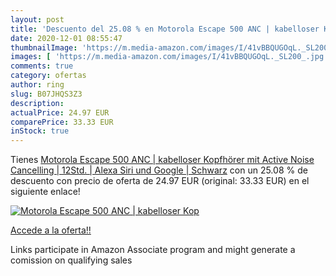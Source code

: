 ```yaml
---
layout: post
title: 'Descuento del 25.08 % en Motorola Escape 500 ANC | kabelloser Kop'
date: 2020-12-01 08:55:47
thumbnailImage: 'https://m.media-amazon.com/images/I/41vBBQUGOqL._SL200_.jpg'
images: [ 'https://m.media-amazon.com/images/I/41vBBQUGOqL._SL200_.jpg' ]
comments: true
category: ofertas
author: ring
slug: B07JHQS3Z3
description:
actualPrice: 24.97 EUR
comparePrice: 33.33 EUR
inStock: true
---
```


Tienes [Motorola Escape 500 ANC | kabelloser Kopfhörer mit Active Noise Cancelling | 12Std. | Alexa  Siri und Google | Schwarz](https://www.amazon.de/dp/B07JHQS3Z3/?tag=tolees0ca-21) con un 25.08 % de descuento con precio de oferta de 24.97 EUR (original: 33.33 EUR) en el siguiente enlace!

[![Motorola Escape 500 ANC | kabelloser Kop](https://m.media-amazon.com/images/I/41vBBQUGOqL._SL200_.jpg)](https://www.amazon.de/dp/B07JHQS3Z3/?tag=tolees0ca-21)

[Accede a la oferta!!](https://www.amazon.de/dp/B07JHQS3Z3/?tag=tolees0ca-21)

Links participate in Amazon Associate program and might generate a comission on qualifying sales


